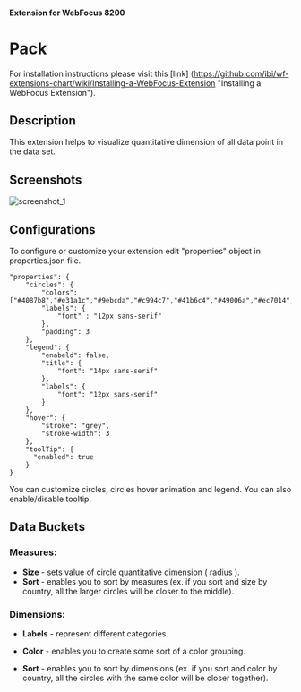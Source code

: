 
#### Extension for WebFocus 8200

# Pack

For installation instructions please visit this [link] (https://github.com/ibi/wf-extensions-chart/wiki/Installing-a-WebFocus-Extension "Installing a WebFocus Extension").

## Description

This extension helps to visualize quantitative dimension of all data point in the data set.

## Screenshots

![screenshot_1](https://github.com/ibi/wf-extensions-chart/blob/master/com.ibi.usmap/screenshots/1.png)

## Configurations

To configure or customize your extension edit "properties" object in properties.json file.
	
	"properties": {
		"circles": {
			"colors": ["#4087b8","#e31a1c","#9ebcda","#c994c7","#41b6c4","#49006a","#ec7014","#a6bddb","#67001f","#800026","#addd8e","#e0ecf4","#fcc5c0","#238b45","#081d58","#d4b9da","#2b8cbe","#74a9cf","#41ab5d","#fed976","#ce1256","#7f0000","#a6bddb","#ffffcc","#e7e1ef","#016c59","#f7fcfd","#99d8c9","#fff7fb","#ffffe5","#fdd49e","#ffffd9","#fe9929","#8c96c6","#810f7c","#993404","#c7e9b4","#bfd3e6","#e7298a","#7fcdbb","#3690c0","#ae017e","#d9f0a3","#ece2f0","#014636","#f7fcb9","#66c2a4","#fff7bc","#f7fcf0","#e5f5f9","#fdbb84","#fa9fb5","#4d004b","#fff7fb","#cc4c02","#78c679","#1d91c0","#ccebc5","#feb24c","#b30000","#8c6bb1","#fec44f","#d0d1e6","#084081","#0868ac","#f7fcfd","#0570b0","#ef6548","#fff7ec","#006837","#f768a1","#edf8b1","#fee391","#238443","#ffffe5","#023858","#7a0177","#67a9cf","#dd3497","#980043","#88419d","#d0d1e6","#fc8d59","#4eb3d3","#fd8d3c","#fff7f3","#fc4e2a","#ccece6","#ece7f2","#a8ddb5","#41ae76","#bd0026","#e0f3db","#045a8d","#ffeda0","#253494","#7bccc4","#fde0dd","#00441b","#225ea8","#006d2c","#02818a","#f7f4f9","#d7301f","#df65b0","#662506","#3690c0","#004529","#fee8c8"],
			"labels": {
				"font" : "12px sans-serif"
			},
			"padding": 3
		},
		"legend": {
			"enabeld": false,
			"title": {
				"font": "14px sans-serif"
			},
			"labels": {
				"font": "12px sans-serif"
			}
		},
		"hover": {
			"stroke": "grey",
			"stroke-width": 3
		},
	    "toolTip": {
	      "enabled": true
	    }
	}
	
You can customize circles, circles hover animation and legend. You can also enable/disable tooltip.
## Data Buckets

### Measures:
* **Size** - sets value of circle quantitative dimension ( radius ).
* **Sort** - enables you to sort by measures (ex. if you sort and size by country, all the larger circles will be closer to the middle).

### Dimensions:
* **Labels** - represent different categories.

* **Color** - enables you to create some sort of a color grouping.

* **Sort** - enables you to sort by dimensions (ex. if you sort and color by country, all the circles with the same color will be closer together).

